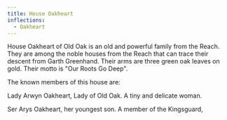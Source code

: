 ```yaml
---
title: House Oakheart
inflections:
  - Oakheart
---
```


 House Oakheart of Old Oak is an old and powerful family from the Reach. They are among the noble houses from the Reach that can trace their descent from Garth Greenhand. Their arms are three green oak leaves on gold. Their motto is "Our Roots Go Deep".

The known members of this house are:

Lady Arwyn Oakheart, Lady of Old Oak. A tiny and delicate woman.

Ser Arys Oakheart, her youngest son. A member of the Kingsguard,


